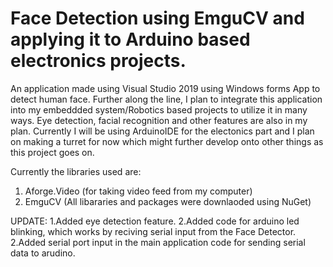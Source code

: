# Face Detection using EmguCV and applying it to Arduino based electronics projects.

An application made using Visual Studio 2019 using Windows forms App to detect human face. Further along the line, I plan to integrate this 
application into my embeddded system/Robotics based projects to utilize it in many ways. Eye detection, facial recognition and other features are also in my plan. Currently I will be using ArduinoIDE for the electonics part and I plan on making a turret for now which might further develop onto other things as this project goes on.

Currently the libraries used are:
1. Aforge.Video (for taking video feed from my computer)
2. EmguCV 
(All libararies and packages were downlaoded using NuGet)

UPDATE:
1.Added eye detection feature.
2.Added code for arduino led blinking, which works by reciving serial input from the Face Detector.
2.Added serial port input in the main application code for sending serial data to arudino.
